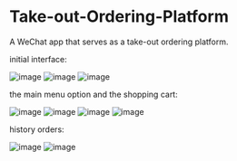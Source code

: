 # Take-out-Ordering-Platform
A WeChat app that serves as a take-out ordering platform.

initial interface:


![image](https://user-images.githubusercontent.com/32272220/168735747-b581c0ea-51ce-4f2c-bf3b-df71e9ffc8e3.png)
![image](https://user-images.githubusercontent.com/32272220/168735772-e76441d0-80f6-455b-b78f-9e6ca0bd2035.png)
![image](https://user-images.githubusercontent.com/32272220/168735786-accfc894-75d4-4203-9d41-e0c382dd14bb.png)



the main menu option and the shopping cart:


![image](https://user-images.githubusercontent.com/32272220/168735851-7c2c6e2f-c76e-4ff7-8fbc-cd0ec70aa731.png)
![image](https://user-images.githubusercontent.com/32272220/168735907-6a46efa8-3407-4e86-94d8-f43202888f2a.png)
![image](https://user-images.githubusercontent.com/32272220/168735969-a61d7bd9-5b06-4352-9243-36f7fd395342.png)
![image](https://user-images.githubusercontent.com/32272220/168736006-95da9411-6bf6-44af-9121-becfcbe35719.png)



history orders:


![image](https://user-images.githubusercontent.com/32272220/168736063-98391e37-add2-4820-9132-3e15366cafd5.png)
![image](https://user-images.githubusercontent.com/32272220/168736110-1dba9247-6ac4-4cd2-bfad-483273f7c955.png)
